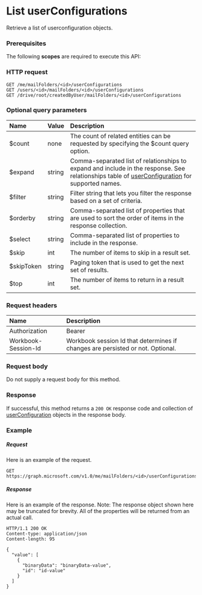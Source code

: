 # List userConfigurations

Retrieve a list of userconfiguration objects.
### Prerequisites
The following **scopes** are required to execute this API: 
### HTTP request
<!-- { "blockType": "ignored" } -->
```http
GET /me/mailFolders/<id>/userConfigurations
GET /users/<id>/mailFolders/<id>/userConfigurations
GET /drive/root/createdByUser/mailFolders/<id>/userConfigurations
```
### Optional query parameters
|Name|Value|Description|
|:---------------|:--------|:-------|
|$count|none|The count of related entities can be requested by specifying the $count query option.|
|$expand|string|Comma-separated list of relationships to expand and include in the response. See relationships table of [userConfiguration](../resources/userconfiguration.md) for supported names. |
|$filter|string|Filter string that lets you filter the response based on a set of criteria.|
|$orderby|string|Comma-separated list of properties that are used to sort the order of items in the response collection.|
|$select|string|Comma-separated list of properties to include in the response.|
|$skip|int|The number of items to skip in a result set.|
|$skipToken|string|Paging token that is used to get the next set of results.|
|$top|int|The number of items to return in a result set.|

### Request headers
| Name      |Description|
|:----------|:----------|
| Authorization  | Bearer <code>|
| Workbook-Session-Id  | Workbook session Id that determines if changes are persisted or not. Optional.|

### Request body
Do not supply a request body for this method.
### Response
If successful, this method returns a `200 OK` response code and collection of [userConfiguration](../resources/userconfiguration.md) objects in the response body.
### Example
##### Request
Here is an example of the request.
<!-- {
  "blockType": "request",
  "name": "get_userconfigurations"
}-->
```http
GET https://graph.microsoft.com/v1.0/me/mailFolders/<id>/userConfigurations
```
##### Response
Here is an example of the response. Note: The response object shown here may be truncated for brevity. All of the properties will be returned from an actual call.
<!-- {
  "blockType": "response",
  "truncated": true,
  "@odata.type": "microsoft.graph.userconfiguration",
  "isCollection": true
} -->
```http
HTTP/1.1 200 OK
Content-type: application/json
Content-length: 95

{
  "value": [
    {
      "binaryData": "binaryData-value",
      "id": "id-value"
    }
  ]
}
```

<!-- uuid: 8fcb5dbc-d5aa-4681-8e31-b001d5168d79
2015-10-25 14:57:30 UTC -->
<!-- {
  "type": "#page.annotation",
  "description": "List userConfigurations",
  "keywords": "",
  "section": "documentation",
  "tocPath": ""
}-->